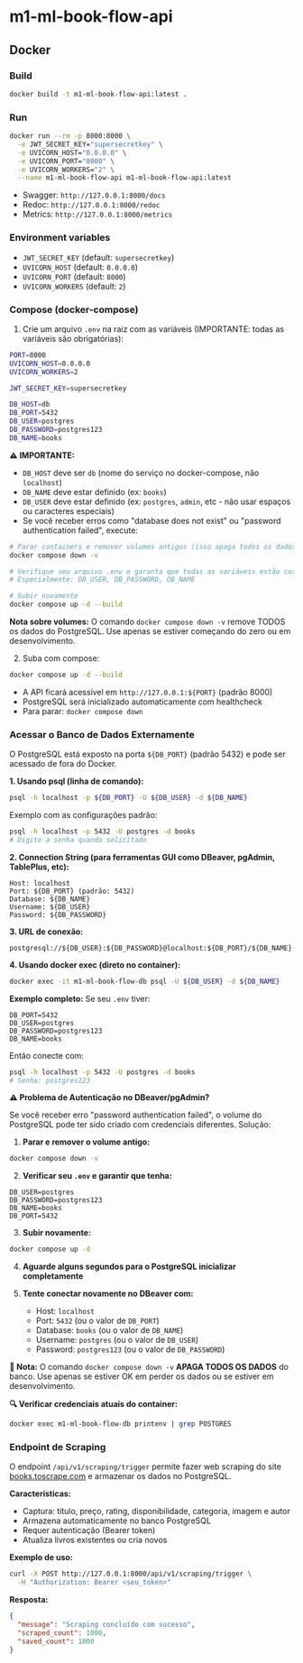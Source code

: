 # m1-ml-book-flow-api

## Docker

### Build
```bash
docker build -t m1-ml-book-flow-api:latest .
```

### Run
```bash
docker run --rm -p 8000:8000 \
  -e JWT_SECRET_KEY="supersecretkey" \
  -e UVICORN_HOST="0.0.0.0" \
  -e UVICORN_PORT="8000" \
  -e UVICORN_WORKERS="2" \
  --name m1-ml-book-flow-api m1-ml-book-flow-api:latest
```

- Swagger: `http://127.0.0.1:8000/docs`
- Redoc: `http://127.0.0.1:8000/redoc`
- Metrics: `http://127.0.0.1:8000/metrics`

### Environment variables
- `JWT_SECRET_KEY` (default: `supersecretkey`)
- `UVICORN_HOST` (default: `0.0.0.0`)
- `UVICORN_PORT` (default: `8000`)
- `UVICORN_WORKERS` (default: `2`)

### Compose (docker-compose)
1) Crie um arquivo `.env` na raiz com as variáveis (IMPORTANTE: todas as variáveis são obrigatórias):
```bash
PORT=8000
UVICORN_HOST=0.0.0.0
UVICORN_WORKERS=2

JWT_SECRET_KEY=supersecretkey

DB_HOST=db
DB_PORT=5432
DB_USER=postgres
DB_PASSWORD=postgres123
DB_NAME=books
```

**⚠️ IMPORTANTE:** 
- `DB_HOST` deve ser `db` (nome do serviço no docker-compose, não `localhost`)
- `DB_NAME` deve estar definido (ex: `books`)
- `DB_USER` deve estar definido (ex: `postgres`, `admin`, etc - não usar espaços ou caracteres especiais)
- Se você receber erros como "database does not exist" ou "password authentication failed", execute:

```bash
# Parar containers e remover volumes antigos (isso apaga todos os dados do banco!)
docker compose down -v

# Verifique seu arquivo .env e garanta que todas as variáveis estão corretas
# Especialmente: DB_USER, DB_PASSWORD, DB_NAME

# Subir novamente
docker compose up -d --build
```

**Nota sobre volumes:** O comando `docker compose down -v` remove TODOS os dados do PostgreSQL. Use apenas se estiver começando do zero ou em desenvolvimento.

2) Suba com compose:
```bash
docker compose up -d --build
```

- A API ficará acessível em `http://127.0.0.1:${PORT}` (padrão 8000)
- PostgreSQL será inicializado automaticamente com healthcheck
- Para parar: `docker compose down`

### Acessar o Banco de Dados Externamente

O PostgreSQL está exposto na porta `${DB_PORT}` (padrão 5432) e pode ser acessado de fora do Docker.

**1. Usando psql (linha de comando):**
```bash
psql -h localhost -p ${DB_PORT} -U ${DB_USER} -d ${DB_NAME}
```

Exemplo com as configurações padrão:
```bash
psql -h localhost -p 5432 -U postgres -d books
# Digite a senha quando solicitado
```

**2. Connection String (para ferramentas GUI como DBeaver, pgAdmin, TablePlus, etc):**
```
Host: localhost
Port: ${DB_PORT} (padrão: 5432)
Database: ${DB_NAME}
Username: ${DB_USER}
Password: ${DB_PASSWORD}
```

**3. URL de conexão:**
```
postgresql://${DB_USER}:${DB_PASSWORD}@localhost:${DB_PORT}/${DB_NAME}
```

**4. Usando docker exec (direto no container):**
```bash
docker exec -it m1-ml-book-flow-db psql -U ${DB_USER} -d ${DB_NAME}
```

**Exemplo completo:**
Se seu `.env` tiver:
```
DB_PORT=5432
DB_USER=postgres
DB_PASSWORD=postgres123
DB_NAME=books
```

Então conecte com:
```bash
psql -h localhost -p 5432 -U postgres -d books
# Senha: postgres123
```

**⚠️ Problema de Autenticação no DBeaver/pgAdmin?**

Se você receber erro "password authentication failed", o volume do PostgreSQL pode ter sido criado com credenciais diferentes. Solução:

1. **Parar e remover o volume antigo:**
```bash
docker compose down -v
```

2. **Verificar seu `.env` e garantir que tenha:**
```
DB_USER=postgres
DB_PASSWORD=postgres123
DB_NAME=books
DB_PORT=5432
```

3. **Subir novamente:**
```bash
docker compose up -d
```

4. **Aguarde alguns segundos para o PostgreSQL inicializar completamente**

5. **Tente conectar novamente no DBeaver com:**
   - Host: `localhost`
   - Port: `5432` (ou o valor de `DB_PORT`)
   - Database: `books` (ou o valor de `DB_NAME`)
   - Username: `postgres` (ou o valor de `DB_USER`)
   - Password: `postgres123` (ou o valor de `DB_PASSWORD`)

**📝 Nota:** O comando `docker compose down -v` **APAGA TODOS OS DADOS** do banco. Use apenas se estiver OK em perder os dados ou se estiver em desenvolvimento.

**🔍 Verificar credenciais atuais do container:**
```bash
docker exec m1-ml-book-flow-db printenv | grep POSTGRES
```

### Endpoint de Scraping

O endpoint `/api/v1/scraping/trigger` permite fazer web scraping do site [books.toscrape.com](https://books.toscrape.com/) e armazenar os dados no PostgreSQL.

**Características:**
- Captura: título, preço, rating, disponibilidade, categoria, imagem e autor
- Armazena automaticamente no banco PostgreSQL
- Requer autenticação (Bearer token)
- Atualiza livros existentes ou cria novos

**Exemplo de uso:**
```bash
curl -X POST http://127.0.0.1:8000/api/v1/scraping/trigger \
  -H "Authorization: Bearer <seu_token>"
```

**Resposta:**
```json
{
  "message": "Scraping concluído com sucesso",
  "scraped_count": 1000,
  "saved_count": 1000
}
```
